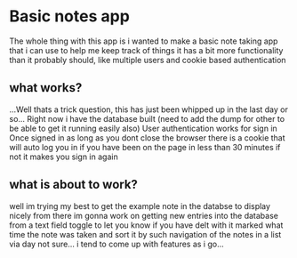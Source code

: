 # Basic notes app
The whole thing with this app is i wanted to make a basic note taking app that i can use to help me keep track of things
it has a bit more functionality than it probably should, like multiple users and cookie based authentication

## what works? 
...Well thats a trick question, this has just been whipped up in the last day or so...
Right now i have the database built (need to add the dump for other to be able to get it running easily also)
User authentication works for sign in
Once signed in as long as you dont close the browser there is a cookie that will auto log you in if you have been on the page in less than 30 minutes
if not it makes you sign in again

## what is about to work?
well im trying my best to get the example note in the databse to display nicely
from there im gonna work on getting new entries into the database from a text field
toggle to let you know if you have delt with it
marked what time the note was taken and sort it by such
navigation of the notes in a list via day
not sure... i tend to come up with features as i go...

